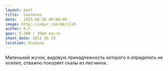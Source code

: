 ```yaml
---
layout: post
title:  Скалолаз
date:   2015-08-30 00:00:00
image: http://imgur.com/W4rJixh
author: К.С.
gear: E-300 / 35mm macro
shoot_date: 2014 05 24
location: Ельбаза
---
```


Маленький жучок, видовую принадлежность которого я определить не осилил,  отважно покоряет скалы из песчинок.
